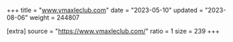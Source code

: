 +++
title = "www.vmaxleclub.com"
date = "2023-05-10"
updated = "2023-08-06"
weight = 244807

[extra]
source = "https://www.vmaxleclub.com/"
ratio = 1
size = 239
+++
